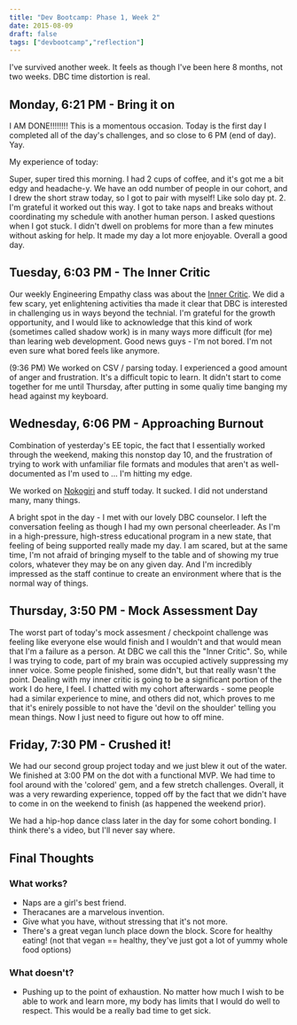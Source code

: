 ```yaml
---
title: "Dev Bootcamp: Phase 1, Week 2"
date: 2015-08-09
draft: false
tags: ["devbootcamp","reflection"]
---
```


I've survived another week. It feels as though I've been here 8 months, not two weeks. DBC time distortion is real.

## Monday, 6:21 PM - Bring it on
I AM DONE!!!!!!!!
This is a momentous occasion. Today is the first day I completed all of the day's challenges, and so close to 6 PM (end of day). Yay.

My experience of today:

Super, super tired this morning. I had 2 cups of coffee, and it's got me a bit edgy and headache-y. We have an odd number of people in our cohort, and I drew the short straw today, so I got to pair with myself! Like solo day pt. 2. I'm grateful it worked out this way. I got to take naps and breaks without coordinating my schedule with another human person. I asked questions when I got stuck. I didn't dwell on problems for more than a few minutes without asking for help. It made my day a lot more enjoyable. Overall a good day.

## Tuesday, 6:03 PM - The Inner Critic
Our weekly Engineering Empathy class was about the [Inner Critic](https://www.youtube.com/watch?v=uWc4pZhnpOw). We did a few scary, yet enlightening activities tha made it clear that DBC is interested in challenging us in ways beyond the technial. I'm grateful for the growth opportunity, and I would like to acknowledge that this kind of work (sometimes called shadow work) is in many ways more difficult (for me) than learing web development. Good news guys - I'm not bored. I'm not even sure what bored feels like anymore.

(9:36 PM) We worked on CSV / parsing today. I experienced a good amount of anger and frustration. It's a difficult topic to learn. It didn't start to come together for me until Thursday, after putting in some qualiy time banging my head against my keyboard.

## Wednesday, 6:06 PM - Approaching Burnout
Combination of yesterday's EE topic, the fact that I essentially worked through the weekend, making this nonstop day 10, and the frustration of trying to work with unfamiliar file formats and modules that aren't as well-documented as I'm used to ... I'm hitting my edge.

We worked on [Nokogiri](http://ruby.bastardsbook.com/chapters/html-parsing/) and stuff today. It sucked. I did not understand many, many things.

A bright spot in the day - I met with our lovely DBC counselor. I left the conversation feeling as though I had my own personal cheerleader. As I'm in a high-pressure, high-stress educational program in a new state, that feeling of being supported really made my day. I am scared, but at the same time, I'm not afraid of bringing myself to the table and of showing my true colors, whatever they may be on any given day. And I'm incredibly impressed as the staff continue to create an environment where that is the normal way of things.

## Thursday, 3:50 PM - Mock Assessment Day
The worst part of today's mock assesment / checkpoint challenge was feeling like everyone else would finish and I wouldn't and that would mean that I'm a failure as a person. At DBC we call this the "Inner Critic". So, while I was trying to code, part of my brain was occupied actively suppressing my inner voice. Some people finished, some didn't, but that really wasn't the point. Dealing with my inner critic is going to be a significant portion of the work I do here, I feel. I chatted with my cohort afterwards - some people had a similar experience to mine, and others did not, which proves to me that it's enirely possible to not have the 'devil on the shoulder' telling you mean things. Now I just need to figure out how to off mine.

## Friday, 7:30 PM - Crushed it!
We had our second group project today and we just blew it out of the water. We finished at 3:00 PM on the dot with a functional MVP. We had time to fool around with the 'colored' gem, and a few stretch challenges. Overall, it was a very rewarding experience, topped off by the fact that we didn't have to come in on the weekend to finish (as happened the weekend prior).

We had a hip-hop dance class later in the day for some cohort bonding. I think there's a video, but I'll never say where.

## Final Thoughts
### What works?
- Naps are a girl's best friend.
- Theracanes are a marvelous invention.
- Give what you have, without stressing that it's not more.
- There's a great vegan lunch place down the block. Score for healthy eating! (not that vegan == healthy, they've just got a lot of yummy whole food options)

### What doesn't?
- Pushing up to the point of exhaustion. No matter how much I wish to be able to work and learn more, my body has limits that I would do well to respect. This would be a really bad time to get sick.